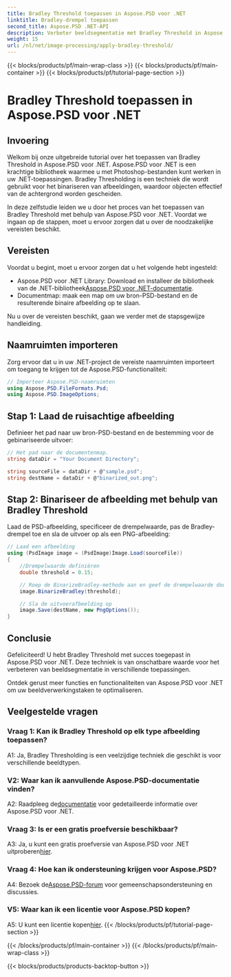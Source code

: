 ```yaml
---
title: Bradley Threshold toepassen in Aspose.PSD voor .NET
linktitle: Bradley-drempel toepassen
second_title: Aspose.PSD .NET-API
description: Verbeter beeldsegmentatie met Bradley Threshold in Aspose.PSD voor .NET. Een stap-voor-stap handleiding voor effectieve binarisatie.
weight: 15
url: /nl/net/image-processing/apply-bradley-threshold/
---
```


{{< blocks/products/pf/main-wrap-class >}}
{{< blocks/products/pf/main-container >}}
{{< blocks/products/pf/tutorial-page-section >}}

# Bradley Threshold toepassen in Aspose.PSD voor .NET

## Invoering

Welkom bij onze uitgebreide tutorial over het toepassen van Bradley Threshold in Aspose.PSD voor .NET. Aspose.PSD voor .NET is een krachtige bibliotheek waarmee u met Photoshop-bestanden kunt werken in uw .NET-toepassingen. Bradley Thresholding is een techniek die wordt gebruikt voor het binariseren van afbeeldingen, waardoor objecten effectief van de achtergrond worden gescheiden.

In deze zelfstudie leiden we u door het proces van het toepassen van Bradley Threshold met behulp van Aspose.PSD voor .NET. Voordat we ingaan op de stappen, moet u ervoor zorgen dat u over de noodzakelijke vereisten beschikt.

## Vereisten

Voordat u begint, moet u ervoor zorgen dat u het volgende hebt ingesteld:

-  Aspose.PSD voor .NET Library: Download en installeer de bibliotheek van de .NET-bibliotheek[Aspose.PSD voor .NET-documentatie](https://reference.aspose.com/psd/net/).
- Documentmap: maak een map om uw bron-PSD-bestand en de resulterende binaire afbeelding op te slaan.

Nu u over de vereisten beschikt, gaan we verder met de stapsgewijze handleiding.

## Naamruimten importeren

Zorg ervoor dat u in uw .NET-project de vereiste naamruimten importeert om toegang te krijgen tot de Aspose.PSD-functionaliteit:

```csharp
// Importeer Aspose.PSD-naamruimten
using Aspose.PSD.FileFormats.Psd;
using Aspose.PSD.ImageOptions;
```

## Stap 1: Laad de ruisachtige afbeelding

Definieer het pad naar uw bron-PSD-bestand en de bestemming voor de gebinariseerde uitvoer:

```csharp
// Het pad naar de documentenmap.
string dataDir = "Your Document Directory";

string sourceFile = dataDir + @"sample.psd";
string destName = dataDir + @"binarized_out.png";
```

## Stap 2: Binariseer de afbeelding met behulp van Bradley Threshold

Laad de PSD-afbeelding, specificeer de drempelwaarde, pas de Bradley-drempel toe en sla de uitvoer op als een PNG-afbeelding:

```csharp
// Laad een afbeelding
using (PsdImage image = (PsdImage)Image.Load(sourceFile))
{
    //Drempelwaarde definiëren
    double threshold = 0.15;

    // Roep de BinarizeBradley-methode aan en geef de drempelwaarde door als parameter
    image.BinarizeBradley(threshold);

    // Sla de uitvoerafbeelding op
    image.Save(destName, new PngOptions());
}
```

## Conclusie

Gefeliciteerd! U hebt Bradley Threshold met succes toegepast in Aspose.PSD voor .NET. Deze techniek is van onschatbare waarde voor het verbeteren van beeldsegmentatie in verschillende toepassingen.

Ontdek gerust meer functies en functionaliteiten van Aspose.PSD voor .NET om uw beeldverwerkingstaken te optimaliseren.

## Veelgestelde vragen

### Vraag 1: Kan ik Bradley Threshold op elk type afbeelding toepassen?

A1: Ja, Bradley Thresholding is een veelzijdige techniek die geschikt is voor verschillende beeldtypen.

### V2: Waar kan ik aanvullende Aspose.PSD-documentatie vinden?

 A2: Raadpleeg de[documentatie](https://reference.aspose.com/psd/net/) voor gedetailleerde informatie over Aspose.PSD voor .NET.

### Vraag 3: Is er een gratis proefversie beschikbaar?

 A3: Ja, u kunt een gratis proefversie van Aspose.PSD voor .NET uitproberen[hier](https://releases.aspose.com/).

### Vraag 4: Hoe kan ik ondersteuning krijgen voor Aspose.PSD?

 A4: Bezoek de[Aspose.PSD-forum](https://forum.aspose.com/c/psd/34) voor gemeenschapsondersteuning en discussies.

### V5: Waar kan ik een licentie voor Aspose.PSD kopen?

 A5: U kunt een licentie kopen[hier](https://purchase.aspose.com/buy).
{{< /blocks/products/pf/tutorial-page-section >}}

{{< /blocks/products/pf/main-container >}}
{{< /blocks/products/pf/main-wrap-class >}}

{{< blocks/products/products-backtop-button >}}
